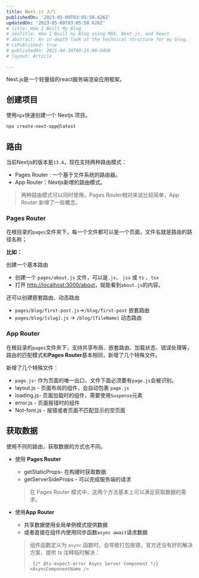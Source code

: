 ```yaml
---
title: Next.js 入门
publishedOn: '2023-05-09T03:05:58.626Z'
updatedOn: '2023-05-09T03:05:58.626Z'
# title: How I Built My Blog
# seoTitle: How I Built my Blog using MDX, Next.js, and React
# abstract: An in-depth look at the technical structure for my blog.
# isPublished: true
# publishedOn: 2021-04-20T09:15:00-0400
# layout: Article

---
```


Next.js是一个轻量级的react服务端渲染应用框架。



## 创建项目

使用`npx`快速创建一个 Nextjs 项目。


```bash
npx create-next-app@latest
```

## 路由

当前Nextjs的版本是`13.4`，现在支持两种路由模式：

- Pages Router : 一个基于文件系统的路由器。
- App Router：Nextjs新增的路由模式。

> 两种路由模式可以同时使用，Pages Router相对来说比较简单，App Router 新增了一些概念。

### Pages Router

在根目录的`pages`文件夹下，每一个文件都可以是一个页面，文件名就是路由的路径名称；

**比如：**

创建一个基本路由

- 创建一个 `pages/about.js` 文件，可以是`.js`、 `jsx` 或 `ts` 、`tsx`
- 打开 [http://localhost:3000/about](http://localhost:3000/about)，就能看到`about.js`的内容。

还可以创建嵌套路由、动态路由

- `pages/blog/first-post.js`→`/blog/first-post`  嵌套路由
- `pages/blog/[slug].js` → `/blog/[fileName]`  动态路由

### App Router

在根目录的`pages`文件夹下，支持共享布局、嵌套路由、加载状态、错误处理等，路由的匹配模式和**Pages Router**基本相同，新增了几个特殊文件。

新增了几个特殊文件：

- `page.js`- 作为页面的唯一出口，文件下面必须要有`page.js`会被识别。
- layout.js - 页面布局的组件，会自动包裹 `page.js`
- loading.js- 页面加载时的组件，需要使用`Suspense`元素
- error.js - 页面报错时的组件
- Not-font.js - 报错或者页面不匹配显示的空页面

## 获取数据

使用不同的路由，获取数据的方式也不同。

- 使用 **Pages Router**

  - getStaticProps- 在构建时获取数据
  - getServerSideProps - 可以完成服务端的请求

  > 在 Pages Router 模式中，这两个方法基本上可以满足获取数据的需求。

- 使用**App Router**

  - 共享数据使用全局单例模式提供数据
  - 或者直接在组件内使用同步函数`async await`请求数据

  > 组件函数定义为 `async` 函数时，会导致打包报错，官方还没有好的解决方案，提供 ts 注释临时解决：
  >
  > ```tsx
  >  {/* @ts-expect-error Async Server Component */}
  > <AsyncComponentName />
  > ```







